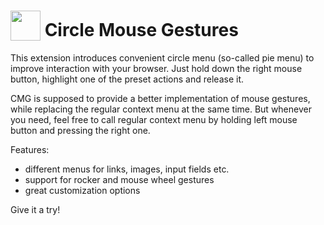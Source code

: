# <sub><img src="https://github.com/emvaized/circle-mouse-gestures/blob/master/icons/cmg-logo-new-monotone-48.png" height="48" width="48"></sub> Circle Mouse Gestures

This extension introduces convenient circle menu (so-called pie menu) to improve interaction with your browser. 
Just hold down the right mouse button, highlight one of the preset actions and release it. 

CMG is supposed to provide a better implementation of mouse gestures, while replacing the regular context menu at the same time. 
But whenever you need, feel free to call regular context menu by holding left mouse button and pressing the right one.

Features:
- different menus for links, images, input fields etc.
- support for rocker and mouse wheel gestures
- great customization options

Give it a try!
